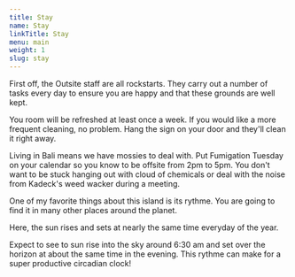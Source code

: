 ```yaml
---
title: Stay
name: Stay
linkTitle: Stay
menu: main
weight: 1
slug: stay
---
```


First off, the Outsite staff are all rockstarts. They carry out a number of tasks every day to ensure you are happy and that these grounds are well kept.

You room will be refreshed at least once a week. If you would like a more frequent cleaning, no problem. Hang the sign on your door and they'll clean it right away.

Living in Bali means we have mossies to deal with. Put Fumigation Tuesday on your calendar so you know to be offsite from 2pm to 5pm. You don't want to be stuck hanging out with cloud of chemicals or deal with the noise from Kadeck's weed wacker during a meeting.

One of my favorite things about this island is its rythme. You are going to find it in many other places around the planet.

Here, the sun rises and sets at nearly the same time everyday of the year.

Expect to see to sun rise into the sky around 6:30 am and set over the horizon at about the same time in the evening. This rythme can make for a super productive circadian clock!